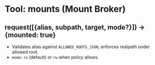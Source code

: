 # Tool: mounts (Mount Broker)

## request([{alias, subpath, target, mode?}]) -> {mounted: true}
- Validates alias against `ALLOWED_ROOTS_JSON`, enforces realpath under allowed root.
- `mode`: `ro` (default) or `rw` when policy allows.
